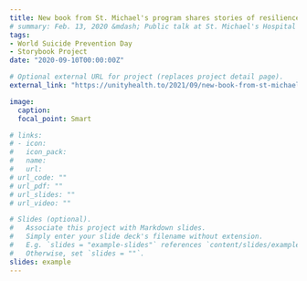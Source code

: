 ```yaml
---
title: New book from St. Michael's program shares stories of resilience and loss from suicide
# summary: Feb. 13, 2020 &mdash; Public talk at St. Michael's Hospital to high school students about suicide prevention and how to have a conversation if you're concerned about someone.
tags:
- World Suicide Prevention Day
- Storybook Project
date: "2020-09-10T00:00:00Z"

# Optional external URL for project (replaces project detail page).
external_link: "https://unityhealth.to/2021/09/new-book-from-st-michaels-program/"

image:
  caption:
  focal_point: Smart

# links:
# - icon: 
#   icon_pack: 
#   name: 
#   url: 
# url_code: ""
# url_pdf: ""
# url_slides: ""
# url_video: ""

# Slides (optional).
#   Associate this project with Markdown slides.
#   Simply enter your slide deck's filename without extension.
#   E.g. `slides = "example-slides"` references `content/slides/example-slides.md`.
#   Otherwise, set `slides = ""`.
slides: example
---
```


